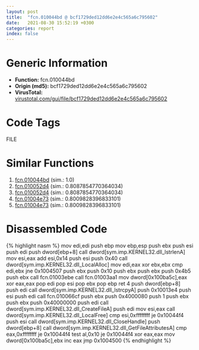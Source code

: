 ```yaml
---
layout: post
title:  "fcn.010044bd @ bcf1729ded12dd6e2e4c565a6c795602"
date:   2021-08-30 15:52:19 +0300
categories: report
index: false
---
```


# Generic Information
- **Function:** fcn.010044bd
- **Origin (md5):** bcf1729ded12dd6e2e4c565a6c795602
- **VirusTotal:** [virustotal.com/gui/file/bcf1729ded12dd6e2e4c565a6c795602][virustotal_ref]

# Code Tags
<span class="tag" id="FILE">FILE</span>


# Similar Functions

1. [fcn.010044bd][similar_1_ref] (sim.: 1.0)
2. [fcn.010052d4][similar_2_ref] (sim.: 0.8087854770364034)
3. [fcn.010052d4][similar_3_ref] (sim.: 0.8087854770364034)
4. [fcn.01004e73][similar_4_ref] (sim.: 0.8009828396833101)
5. [fcn.01004e73][similar_5_ref] (sim.: 0.8009828396833101)


# Disassembled Code

{% highlight nasm %}
mov edi,edi
push ebp
mov ebp,esp
push ebx
push esi
push edi
push dword[ebp+8]
call dword[sym.imp.KERNEL32.dll_lstrlenA]
mov esi,eax
add esi,0x14
push esi
push 0x40
call dword[sym.imp.KERNEL32.dll_LocalAlloc]
mov edi,eax
xor ebx,ebx
cmp edi,ebx
jne 0x1004507
push ebx
push 0x10
push ebx
push ebx
push 0x4b5
push ebx
call fcn.01003ebe
call fcn.01003aa1
mov dword[0x100ba5c],eax
xor eax,eax
pop edi
pop esi
pop ebx
pop ebp
ret 4
push dword[ebp+8]
push edi
call dword[sym.imp.KERNEL32.dll_lstrcpyA]
push 0x10013e4
push esi
push edi
call fcn.010066cf
push ebx
push 0x4000080
push 1
push ebx
push ebx
push 0x40000000
push edi
call dword[sym.imp.KERNEL32.dll_CreateFileA]
push edi
mov esi,eax
call dword[sym.imp.KERNEL32.dll_LocalFree]
cmp esi,0xffffffff
je 0x10044f4
push esi
call dword[sym.imp.KERNEL32.dll_CloseHandle]
push dword[ebp+8]
call dword[sym.imp.KERNEL32.dll_GetFileAttributesA]
cmp eax,0xffffffff
je 0x10044f4
test al,0x10
je 0x10044f4
xor eax,eax
mov dword[0x100ba5c],ebx
inc eax
jmp 0x1004500
{% endhighlight %}


[similar_1_ref]: /report/fcn.010044bd@7be42d186738ec1816397d616de2cb9d
[similar_2_ref]: /report/fcn.010052d4@bcf1729ded12dd6e2e4c565a6c795602
[similar_3_ref]: /report/fcn.010052d4@7be42d186738ec1816397d616de2cb9d
[similar_4_ref]: /report/fcn.01004e73@bcf1729ded12dd6e2e4c565a6c795602
[similar_5_ref]: /report/fcn.01004e73@7be42d186738ec1816397d616de2cb9d
[virustotal_ref]: https://www.virustotal.com/gui/file/bcf1729ded12dd6e2e4c565a6c795602